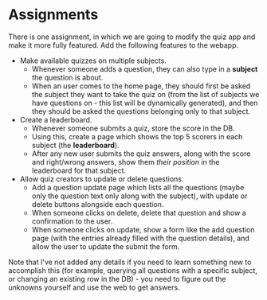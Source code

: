 # Assignments

There is one assignment, in which we are going to modify the quiz app and make it more fully featured. Add the following features to the webapp.

- Make available quizzes on multiple subjects.
  - Whenever someone adds a question, they can also type in a **subject** the question is about. 
  - When an user comes to the home page, they should first be asked the subject they want to take the quiz on (from the list of subjects we have questions on - this list will be dynamically generated), and then they should be asked the questions belonging only to that subject.
- Create a leaderboard.
  - Whenever someone submits a quiz, store the score in the DB. 
  - Using this, create a page which shows the top 5 scorers in each subject (the **leaderboard**). 
  - After any new user submits the quiz answers, along with the score and right/wrong answers, show them _their position_ in the leaderboard for that subject.
- Allow quiz creators to update or delete questions.
  - Add a question update page which lists all the questions (maybe only the question text only along with the subject), with update or delete buttons alongside each question.
  - When someone clicks on delete, delete that question and show a confirmation to the user.
  - When someone clicks on update, show a form like the add question page (with the entries already filled with the question details), and allow the user to update the submit the form.

Note that I've not added any details if you need to learn something new to accomplish this (for example, querying all questions with a specific subject, or changing an existing row in the DB) - you need to figure out the unknowns yourself and use the web to get answers.